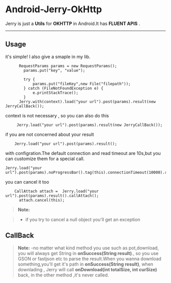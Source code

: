 # Android-Jerry-OkHttp



Jerry is just a **Utils**  for   **OKHTTP** in Android.It has  **FLUENT APIS** .

----------


Usage
-------------

it's simple! I also give a smaple in my lib.
```
      RequestParams params = new RequestParams();
        params.put("key", "value");

        try {
            params.put("fileKey",new File("filepath"));
        } catch (FileNotFoundException e) {
            e.printStackTrace();
        }
      Jerry.with(context).load("your url").post(params).result(new JerryCallBack());
```
context is not necessary , so you can also do this
```
     Jerry.load("your url").post(params).result(new JerryCallBack());
```
if you are not concerned about your result
```
    Jerry.load("your url").post(params).result();
```
with configration.The default connection and read timeout are 10s,but you can customize them  for a special call.
```
Jerry.load("your url").post(params).noProgressBar().tag(this).connectionTimeout(10000).readTimeout(1000).result();
```

you can cancel it too
```
    CallAttach attach =  Jerry.load("your url").post(params).result().callAttach();
      attach.cancel(this);
```
> **Note:**

> - if you try to cancel a null object you'll get an exception

CallBack
---------
> **Note:**
> -no matter what kind method you use such as pot,download, you will  always get String in **onSuccess(String result)**., so you use GSON or fastjson etc to parse the result.When you wanna download something,you'll get it's path in  **onSuccess(String result)**, when downlading , Jerry will call **onDownload(int totalSize, int curSize)** back,  in the other method ,it's never called.
>

